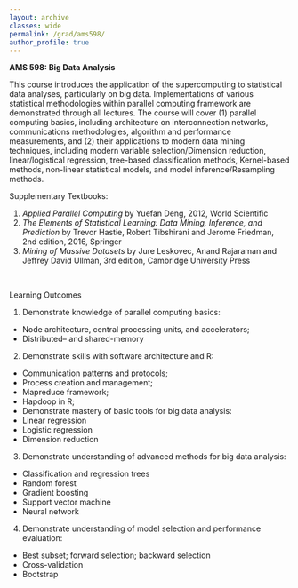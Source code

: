 ```yaml
---
layout: archive
classes: wide
permalink: /grad/ams598/
author_profile: true
---
```


**AMS 598: Big Data Analysis**

This course introduces the application of the supercomputing to statistical data analyses, particularly on big data. Implementations of various statistical methodologies within parallel computing framework are demonstrated through all lectures. The course will cover (1) parallel computing basics, including architecture on interconnection networks, communications methodologies, algorithm and performance measurements, and (2) their applications to modern data mining techniques, including modern variable selection/Dimension reduction, linear/logistical regression, tree-based classification methods, Kernel-based methods, non-linear statistical models, and model inference/Resampling methods.

Supplementary Textbooks:
1. *Applied Parallel Computing* by Yuefan Deng, 2012, World Scientific
2. *The Elements of Statistical Learning: Data Mining, Inference, and Prediction* by Trevor Hastie, Robert Tibshirani and Jerome Friedman, 2nd edition, 2016, Springer
3. *Mining of Massive Datasets* by Jure Leskovec, Anand Rajaraman and Jeffrey David Ullman, 3rd edition, Cambridge University Press

<br/>

Learning Outcomes

1. Demonstrate knowledge of parallel computing basics:
  - Node architecture, central processing units, and accelerators;
  - Distributed– and shared-memory
2. Demonstrate skills with software architecture and R:
  - Communication patterns and protocols;
  - Process creation and management;
  - Mapreduce framework;
  - Hapdoop in R;
  - Demonstrate mastery of basic tools for big data analysis:
  - Linear regression
  - Logistic regression
  - Dimension reduction
3. Demonstrate understanding of advanced methods for big data analysis:
  - Classification and regression trees
  - Random forest
  - Gradient boosting
  - Support vector machine
  - Neural network
4. Demonstrate understanding of model selection and performance evaluation:
  - Best subset; forward selection; backward selection
  - Cross-validation
  - Bootstrap
